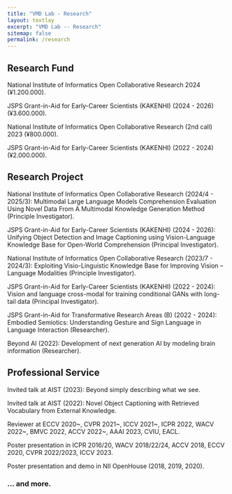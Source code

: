 ```yaml
---
title: "VMD Lab - Research"
layout: textlay
excerpt: "VMD Lab -- Research"
sitemap: false
permalink: /research
---
```


## Research Fund
National Institute of Informatics Open Collaborative Research 2024 (¥1.200.000). 

JSPS Grant-in-Aid for Early-Career Scientists  (KAKENHI) (2024 - 2026) (¥3.600.000).

National Institute of Informatics Open Collaborative Research (2nd call) 2023 (¥800.000). 

JSPS Grant-in-Aid for Early-Career Scientists  (KAKENHI) (2022 - 2024) (¥2.000.000).

## Research Project
National Institute of Informatics Open Collaborative Research (2024/4 - 2025/3):  Multimodal Large Language Models Comprehension Evaluation Using Novel Data From A Multimodal Knowledge Generation Method (Principle Investigator).

JSPS Grant-in-Aid for Early-Career Scientists  (KAKENHI) (2024 - 2026): Unifying Object Detection and Image Captioning using Vision-Language Knowledge Base for Open-World Comprehension (Principal Investigator).

National Institute of Informatics Open Collaborative Research (2023/7 - 2024/3):  Exploiting Visio-Linguistic Knowledge Base for Improving Vision – Language Modalities (Principle Investigator).

JSPS Grant-in-Aid for Early-Career Scientists  (KAKENHI) (2022 - 2024): Vision and language cross-modal for training conditional GANs with long-tail data (Principal Investigator).

JSPS Grant-in-Aid for Transformative Research Areas (B) (2022 - 2024): Embodied Semiotics: Understanding Gesture and Sign Language in Language Interaction (Researcher).

Beyond AI (2022): Development of next generation AI by modeling brain information (Researcher).

## Professional Service
Invited talk at AIST (2023): Beyond simply describing what we see.

Invited talk at AIST (2022):  Novel Object Captioning with Retrieved Vocabulary from External Knowledge.

Reviewer at ECCV 2020~, CVPR 2021~, ICCV 2021~, ICPR 2022, WACV 2022~, BMVC 2022, ACCV 2022~, AAAI 2023, CVIU, EACL.

Poster presentation in ICPR 2016/20, WACV 2018/22/24, ACCV 2018, ECCV 2020, CVPR 2022/2023, ICCV 2023.

Poster presentation and demo in NII OpenHouse (2018, 2019, 2020). 
### ... and more.


